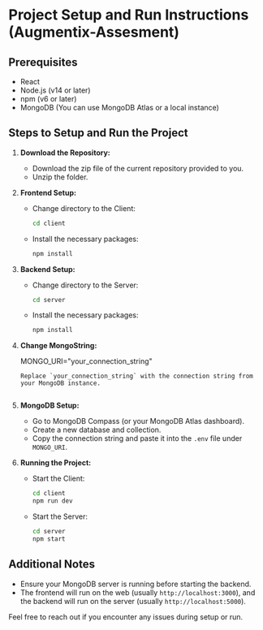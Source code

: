 # Project Setup and Run Instructions (Augmentix-Assesment)

## Prerequisites

- React
- Node.js (v14 or later)
- npm (v6 or later)
- MongoDB (You can use MongoDB Atlas or a local instance)

## Steps to Setup and Run the Project

1. **Download the Repository:**
   - Download the zip file of the current repository provided to you.
   - Unzip the folder.

2. **Frontend Setup:**
   - Change directory to the Client:
     ```bash
     cd client
     ```
   - Install the necessary packages:
     ```bash
     npm install
     ```

3. **Backend Setup:**
   - Change directory to the Server:
     ```bash
     cd server
     ```
   - Install the necessary packages:
     ```bash
     npm install
     ```
     
 
4. **Change MongoString:**
   
     MONGO_URI="your_connection_string"
     ```
   Replace `your_connection_string` with the connection string from your MongoDB instance.


5. **MongoDB Setup:**
   - Go to MongoDB Compass (or your MongoDB Atlas dashboard).
   - Create a new database and collection.
   - Copy the connection string and paste it into the `.env` file under `MONGO_URI`.


6. **Running the Project:**
   - Start the Client:
     ```bash
     cd client
     npm run dev
     ```
   - Start the Server:
     ```bash
     cd server
     npm start
     ```

## Additional Notes

- Ensure your MongoDB server is running before starting the backend.
- The frontend will run on the web (usually `http://localhost:3000`), and the backend will run on the server (usually `http://localhost:5000`).

Feel free to reach out if you encounter any issues during setup or run.
